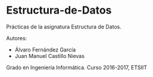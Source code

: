 # Estructura-de-Datos
Prácticas de la asignatura Estructura de Datos.

Autores:
* Álvaro Fernández García
* Juan Manuel Castillo Nievas

Grado en Ingeniería Informática. Curso 2016-2017, ETSIIT

